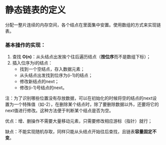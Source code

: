 # 静态链表的定义

​		分配一整片连续的内存空间，各个结点在里面集中安置。使用数组的方式来实现链表。



### 基本操作的实现：

1. 查找 **O(n)**：从头结点出发挨个往后遍历结点（**按位序**而不是数组下标）；
2. 插入位序为i的结点：
   - 找到一个空结点，存入数据元素；
   - 从头结点出发找到位序为(i-1)的结点；
   - 修改新结点的next；
   - 修改(i-1)号结点的next。



注：为了识别哪些位置没有存放数据，可以在初始化的时候将空的结点的next设置为一个特殊值（如-2），在删除某个结点时，除了要删除数据以外，还要将它的next值进行修改。这种方法便于判断某个结点是否为空。



优点：增、删操作不需要大量移动元素，只需要修改相应游标（指针）就行；

缺点：不能实现随机存取，同样只能从头结点开始往后查找，且链表**容量固定不变**。